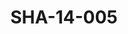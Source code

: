 ---
pid: SHA-14-005
title: SHA-14-005
language: ar
original_label: 
rights: شرحبيل احمد
location_of_original: شرحبيل احمد
photographer_or_studio: 
scanned_from: photograph 8.2 by 10
_date: '1965'
location: تونس
description: شرحبيل احمد وحسن سروجي وبعض الاخرين
additional_notes: 
permission_display: 'yes'
on_server: 'no'
on_website: 'no'
permalink: /photopages/ar/SHA-14-005.html
layout: photo-page
---